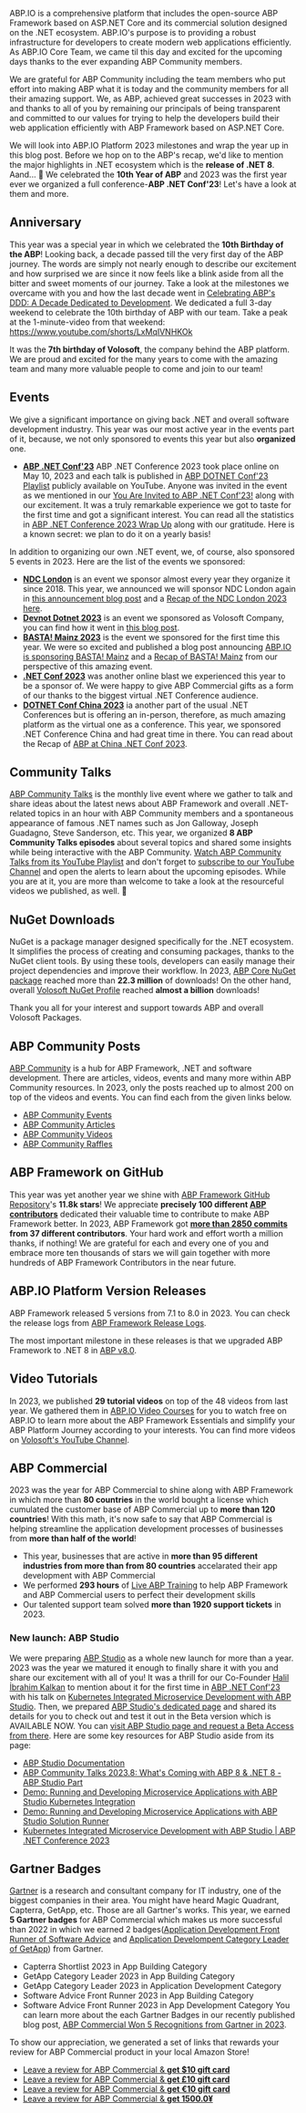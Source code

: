 ABP.IO is a comprehensive platform that includes the open-source ABP Framework based on ASP.NET Core and its commercial solution designed on the .NET ecosystem. ABP.IO's purpose is to providing a robust infrastructure for developers to create modern web applications efficiently. As ABP.IO Core Team, we came til this day and excited for the upcoming days thanks to the ever expanding ABP Community members.

We are grateful for ABP Community including the team members who put effort into making ABP what it is today and the community members for all their amazing support. We, as ABP, achieved great successes in 2023 with and thanks to all of you by remaining our principals of being transparent and committed to our values for trying to help the developers build their web application efficiently with ABP Framework based on ASP.NET Core.

We will look into ABP.IO Platform 2023 milestones and wrap the year up in this blog post. Before we hop on to the ABP's recap, we'd like to mention the major highlights in .NET ecosystem which is the **release of .NET 8**. Aand... 🥁 We celebrated the **10th Year of ABP** and 2023 was the first year ever we organized a full conference-**ABP .NET Conf'23**! Let's have a look at them and more.

## Anniversary
This year was a special year in which we celebrated the **10th Birthday of the ABP**! Looking back, a decade passed till the very first day of the ABP journey. The words are simply not nearly enough to describe our excitement and how surprised we are since it now feels like a blink aside from all the bitter and sweet moments of our journey. Take a look at the milestones we overcame with you and how the last decade went in [Celebrating ABP's DDD: A Decade Dedicated to Development](https://blog.abp.io/abp/Celebrating-ABP%2527s-DDD%253A-A-Decade-Dedicated-to-Development). We dedicated a full 3-day weekend to celebrate the 10th birthday of ABP with our team. Take a peak at the 1-minute-video from that weekend:
https://www.youtube.com/shorts/LxMqIVNHKOk

It was the **7th birthday of Volosoft**, the company behind the ABP platform. We are proud and excited for the many years to come with the amazing team and many more valuable people to come and join to our team!

## Events
We give a significant importance on giving back .NET and overall software development industry. This year was our most active year in the events part of it, because, we not only sponsored to events this year but also **organized** one.
* **[ABP .NET Conf'23](https://abp.io/conference/2023)** ABP .NET Conference 2023 took place online on May 10, 2023 and each talk is published in [ABP DOTNET Conf'23 Playlist](https://www.youtube.com/playlist?list=PLsNclT2aHJcPTA3D4fIF10fsbhbckEbBC) publicly available on YouTube. Anyone was invited in the event as we mentioned in our [You Are Invited to ABP .NET Conf'23!](https://blog.abp.io/abp/You-Are-Invited-to-ABP-dotNET-Conf23) along with our excitement. It was a truly remarkable experience we got to taste for the first time and got a significant interest. You can read all the statistics in [ABP .NET Conference 2023 Wrap Up](https://blog.abp.io/abp/ABP-.NET-Conference-2023-Wrap-Up) along with our gratitude. Here is a known secret: we plan to do it on a yearly basis!

In addition to organizing our own .NET event, we, of course, also sponsored 5 events in 2023. Here are the list of the events we sponsored:
* **[NDC London](https://ndclondon.com/)** is an event we sponsor almost every year they organize it since 2018. This year, we announced we will sponsor NDC London again in [this announcement blog post](https://blog.abp.io/abp/ABP.IO-is-sponsoring-NDC-London-2023) and a [Recap of the NDC London 2023 here](https://blog.abp.io/abp/What%E2%80%99s-NEW-in-NDC-London-2023).
* **[Devnot Dotnet 2023](https://dotnet.devnot.com/)** is an event we sponsored as Volosoft Company, you can find how it went in [this blog post](https://volosoft.com/Blog/Reflecting-on-Devnot-Dotnet-Conference-2023).
* **[BASTA! Mainz 2023](https://basta.net/mainz-en/)** is the event we sponsored for the first time this year. We were so excited and published a blog post announcing [ABP.IO is sponsoring BASTA! Mainz](https://blog.abp.io/abp/ABP.IO-is-sponsoring-BASTA!-Mainz-2023) and a [Recap of BASTA! Mainz](https://volosoft.com/blog/BASTA-Mainz-2023-What-a-Blast-in-Germany) from our perspective of this amazing event.
* **[.NET Conf 2023](https://www.dotnetconf.net/)** was another online blast we experienced this year to be a sponsor of. We were happy to give ABP Commercial gifts as a form of our thanks to the biggest virtual .NET Conference audience.
* **[DOTNET Conf China 2023](https://chinaevent.microsoft.com/events/details/5f625a2b-206c-4838-b2af-079b3ea27270)** ia another part of the usual .NET Conferences but is offering an in-person, therefore, as much amazing platform as the virtual one as a conference. This year, we sponsored .NET Conference China and had great time in there. You can read about the Recap of [ABP at China .NET Conf 2023](https://blog.abp.io/abp/ABP-at-China-NET-Conf-2023).

## Community Talks
[ABP Community Talks](https://community.abp.io/events#abp-community-talks) is the monthly live event where we gather to talk and share ideas about the latest news about ABP Framework and overall .NET-related topics in an hour with ABP Community members and a spontaneous appearance of famous .NET names such as Jon Galloway, Joseph Guadagno, Steve Sanderson, etc. This year, we organized **8 ABP Community Talks episodes** about several topics and shared some insights while being interactive with the ABP Community. [Watch ABP Community Talks from its YouTube Playlist](https://www.youtube.com/playlist?list=PLsNclT2aHJcOsPustEkzG6DywiO8eh0lB) and don't forget to [subscribe to our YouTube Channel](https://www.youtube.com/@volosoft) and open the alerts to learn about the upcoming episodes. While you are at it, you are more than welcome to take a look at the resourceful videos we published, as well. 🙂

## NuGet Downloads
NuGet is a package manager designed specifically for the .NET ecosystem. It simplifies the process of creating and consuming packages, thanks to the NuGet client tools. By using these tools, developers can easily manage their project dependencies and improve their workflow.
In 2023, [ABP Core NuGet package](https://www.nuget.org/packages/Volo.Abp.Core/6.0.2) reached more than **22.3 million** of downloads! 
On the other hand, overall [Volosoft NuGet Profile](https://www.nuget.org/profiles/volosoft) reached **almost a billion** downloads!

Thank you all for your interest and support towards ABP and overall Volosoft Packages.

## ABP Community Posts
[ABP Community](https://community.abp.io/) is a hub for ABP Framework, .NET and software development. There are articles, videos, events and many more within ABP Community resources. In 2023, only the posts reached up to almost 200 on top of the videos and events. You can find each from the given links below.
* [ABP Community Events](https://community.abp.io/events)
* [ABP Community Articles](https://community.abp.io/posts)
* [ABP Community Videos](https://community.abp.io/videos)
* [ABP Community Raffles](https://community.abp.io/raffles)

## ABP Framework on GitHub
This year was yet another year we shine with [ABP Framework GitHub Repository](https://github.com/abpframework/abp)'s **11.8k stars**!
We appreciate **precisely 100 different [ABP contributors](https://github.com/abpframework/abp/graphs/contributors)** dedicated their valuable time to contribute to make ABP Framework better. In 2023, ABP Framework got **[more than 2850 commits](https://github.com/abpframework/abp/graphs/commit-activity) from 37 different contributors**. Your hard work and effort worth a million thanks, if nothing! We are grateful for each and every one of you and embrace more ten thousands of stars we will gain together with more hundreds of ABP Framework Contributors in the near future.

## ABP.IO Platform Version Releases
ABP Framework released 5 versions from 7.1 to 8.0 in 2023. You can check the release logs from [ABP Framework Release Logs](https://github.com/abpframework/abp/releases).

The most important milestone in these releases is that we upgraded ABP Framework to .NET 8 in [ABP v8.0](https://blog.abp.io/abp/abp-8-0-stable-release-with-dotnet-8-0).

## Video Tutorials
In 2023, we published **29 tutorial videos** on top of the 48 videos from last year. We gathered them in [ABP.IO Video Courses](https://abp.io/video-courses) for you to watch free on ABP.IO to learn more about the ABP Framework Essentials and simplify your ABP Platform Journey according to your interests. You can find more videos on [Volosoft's YouTube Channel](https://www.youtube.com/c/@volosoft).

## ABP Commercial
2023 was the year for ABP Commercial to shine along with ABP Framework in which more than **80 countries** in the world bought a license which cumulated the customer base of ABP Commercial up to **more than 120 countries**! With this math, it's now safe to say that ABP Commercial is helping streamline the application development processes of businesses from **more than half of the world**!
* This year, businesses that are active in **more than 95 different industries from more than from 80 countries**  accelarated their app development with ABP Commercial
* We performed **293 hours** of [Live ABP Training](https://commercial.abp.io/trainings) to help ABP Framework and ABP Commercial users to perfect their development skills
* Our talented support team solved **more than 1920 support tickets** in 2023.


### New launch: ABP Studio
We were preparing [ABP Studio](https://commercial.abp.io/studio) as a whole new launch for more than a year. 2023 was the year we matured it enough to finally share it with you and share our excitement with all of you! It was a thrill for our Co-Founder [Halil İbrahim Kalkan](https://github.com/hikalkan) to mention about it for the first time in [ABP .NET Conf'23](https://abp.io/conference/2023) with his talk on [Kubernetes Integrated Microservice Development with ABP Studio](https://youtu.be/XiPRcIHJ3NE?si=3FlfJRbbi5D15s9U). Then, we prepared [ABP Studio's dedicated page](https://commercial.abp.io/studio) and shared its details for you to check out and test it out in the Beta version which is AVAILABLE NOW. You can [visit ABP Studio page and request a Beta Access from there](https://commercial.abp.io/studio). Here are some key resources for ABP Studio aside from its page:
* [ABP Studio Documentation](https://docs.abp.io/en/commercial/latest/studio/index)
* [ABP Community Talks 2023.8: What's Coming with ABP 8 & .NET 8 - ABP Studio Part](https://www.youtube.com/watch?v=yo2L1xGa2pM&t=3250s)
* [Demo: Running and Developing Microservice Applications with ABP Studio Kubernetes Integration](https://www.youtube.com/watch?v=CeUq2ysz-mQ)
* [Demo: Running and Developing Microservice Applications with ABP Studio Solution Runner](https://www.youtube.com/watch?v=sSCxyccoHqE)
* [Kubernetes Integrated Microservice Development with ABP Studio | ABP .NET Conference 2023](https://youtu.be/XiPRcIHJ3NE?si=3FlfJRbbi5D15s9U)

## Gartner Badges
[Gartner](https://www.gartner.com/en) is a research and consultant company for IT industry, one of the biggest companies in their area. You might have heard Magic Quadrant, Capterra, GetApp, etc. Those are all Gartner's works. This year, we earned **5 Gartner badges** for ABP Commercial which makes us more successful than 2022 in which we earned 2 badges([Application Development Front Runner of Software Advice](https://blog.abp.io/abp/abpcommercial-2022-front-runner-in-app-development-category) and [Application Develompent Category Leader of GetApp](https://blog.abp.io/abp/abpcommercial-2022-category-leader-in-app-development-category)) from Gartner. 
* Capterra Shortlist 2023 in App Building Category
* GetApp Category Leader 2023 in App Building Category
* GetApp Category Leader 2023 in Application Development Category
* Software Advice Front Runner 2023 in App Building Category
* Software Advice Front Runner 2023 in App Development Category
You can learn more about the each Gartner Badges in our recently published blog post, [ABP Commercial Won 5 Recognitions from Gartner in 2023](https://blog.abp.io/abp/ABP-Commercial-Won-5-Recognitions-from-Gartner-in-2023).

To show our appreciation, we generated a set of links that rewards your review for ABP Commercial product in your local Amazon Store!

* [Leave a review for ABP Commercial & ](https://reviews.capterra.com/products/new/8b6f9777-574b-42c6-9902-c045b585ab7c/07a1ac5a-4658-4552-a87d-5f4e1089fee9?lang=en)**[get $10 gift card](https://reviews.capterra.com/products/new/8b6f9777-574b-42c6-9902-c045b585ab7c/07a1ac5a-4658-4552-a87d-5f4e1089fee9?lang=en)**
* [Leave a review for ABP Commercial & ](https://reviews.capterra.com/products/new/8b6f9777-574b-42c6-9902-c045b585ab7c/30b5d7f2-d0c5-4b38-b968-2dc5601aa196?lang=en)**[get £10 gift card](https://reviews.capterra.com/products/new/8b6f9777-574b-42c6-9902-c045b585ab7c/30b5d7f2-d0c5-4b38-b968-2dc5601aa196?lang=en)**
* [Leave a review for ABP Commercial & ](https://reviews.capterra.com/products/new/8b6f9777-574b-42c6-9902-c045b585ab7c/8fd7b0e8-e4e1-487a-96d6-88f70c14128c?lang=en)**[get €10 gift card](https://reviews.capterra.com/products/new/8b6f9777-574b-42c6-9902-c045b585ab7c/8fd7b0e8-e4e1-487a-96d6-88f70c14128c?lang=en)**
* [Leave a review for ABP Commercial & ](https://reviews.capterra.com/products/new/8b6f9777-574b-42c6-9902-c045b585ab7c/f6ee291b-f48f-4821-ac3a-606b7e6af005?lang=en)**[get 1500.0¥](https://reviews.capterra.com/products/new/8b6f9777-574b-42c6-9902-c045b585ab7c/f6ee291b-f48f-4821-ac3a-606b7e6af005?lang=en)**
